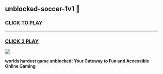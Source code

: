 
## unblocked-soccer-1v1 👋
<h3>
<a href="https://premium.freeplayer.one?title=unblocked-soccer-1v1&ref=14F">CLICK TO PLAY</a></h3>
<hr>

<h3>
<a href="https://premium.freeplayer.one?title=unblocked-soccer-1v1&ref=14F">CLICK 2 PLAY</a>
  
</h3>

<a href="https://premium.freeplayer.one?title=unblocked-soccer-1v1&ref=12F/"><img src="https://clearcache.store/games.png"></a>


**worlds hardest game unblocked: Your Gateway to Fun and Accessible Online Gaming**
